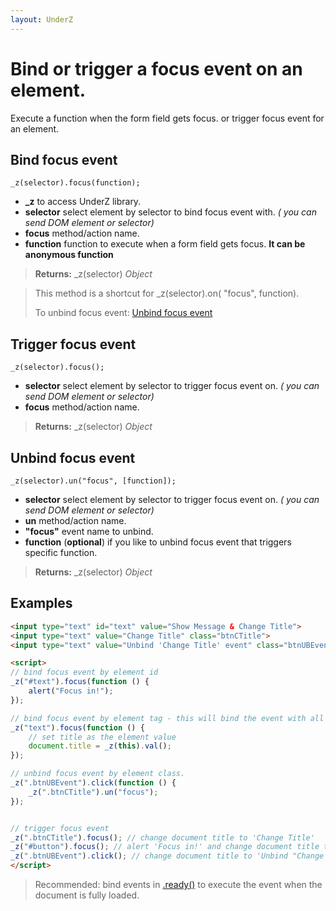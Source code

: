 ```yaml
---
layout: UnderZ
---
```

# Bind or trigger a focus event on an element.
Execute a function when the form field gets focus. or trigger focus event for an element.


## Bind focus event
```
_z(selector).focus(function);
```

* **_z** to access UnderZ library.
* **selector** select element by selector to bind focus event with. _( you can send DOM element or selector)_
* **focus** method/action name.
* **function** function to execute when a form field gets focus. **It can be anonymous function**

> **Returns:** _z(selector) _Object_

> This method is a shortcut for _z(selector).on( "focus", function).
> 
> To unbind focus event: [Unbind focus event](https://hlack.github.io/UnderZ/-focus()#unbind-focus-event)

## Trigger focus event
```
_z(selector).focus();
```

* **selector** select element by selector to trigger focus event on. _( you can send DOM element or selector)_
* **focus** method/action name.

> **Returns:** _z(selector) _Object_

## Unbind focus event
```
_z(selector).un("focus", [function]);
```

* **selector** select element by selector to trigger focus event on. _( you can send DOM element or selector)_
* **un** method/action name.
* **"focus"** event name to unbind.
* **function** (**optional**) if you like to unbind focus event that triggers specific function.

> **Returns:** _z(selector) _Object_

## Examples

```html
<input type="text" id="text" value="Show Message & Change Title">
<input type="text" value="Change Title" class="btnCTitle">
<input type="text" value="Unbind 'Change Title' event" class="btnUBEvent">

<script>
// bind focus event by element id
_z("#text").focus(function () { 
	alert("Focus in!");
});

// bind focus event by element tag - this will bind the event with all elements with "input" tag.
_z("text").focus(function () { 
	// set title as the element value
	document.title = _z(this).val();
});

// unbind focus event by element class.
_z(".btnUBEvent").click(function () {
	_z(".btnCTitle").un("focus");
});


// trigger focus event
_z(".btnCTitle").focus(); // change document title to 'Change Title'
_z("#button").focus(); // alert 'Focus in!' and change document title to 'Show Message & Change Title'
_z(".btnUBEvent").click(); // change document title to 'Unbind "Change Title" event' and unbind focus event on .btnCTitle button
</script>

```

> Recommended: bind events in [.ready()](https://hlack.github.io/UnderZ/-ready()) to execute the event when the document is fully loaded.
